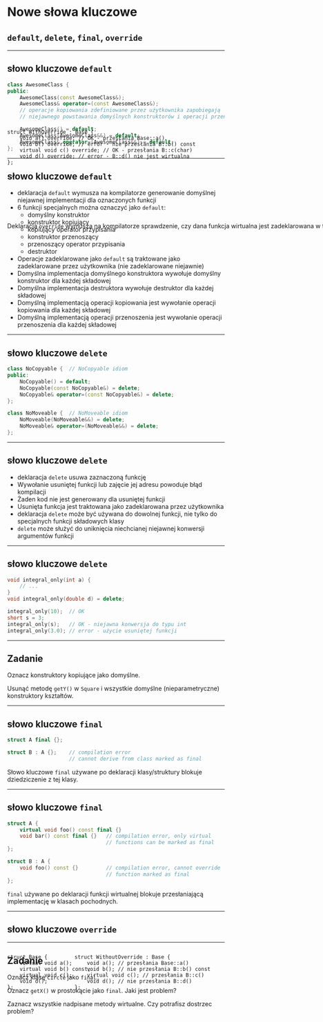 <!-- .slide: data-background="#111111" -->
# Nowe słowa kluczowe

## `default`, `delete`, `final`, `override`

___

## słowo kluczowe `default`

```cpp
class AwesomeClass {
public:
    AwesomeClass(const AwesomeClass&);
    AwesomeClass& operator=(const AwesomeClass&);
    // operacje kopiowania zdefiniowane przez użytkownika zapobiegają
    // niejawnego powstawania domyślnych konstruktorów i operacji przenoszenia

    AwesomeClass() = default;
    AwesomeClass(AwesomeClass&&) = default;
    AwesomeClass& operator=(AwesomeClass&&) = default;
};
```

___
<!-- .slide: style="font-size: 0.9em" -->

## słowo kluczowe `default`

* <!-- .element: class="fragment fade-in" --> deklaracja <code>default</code> wymusza na kompilatorze generowanie domyślnej niejawnej implementacji dla oznaczonych funkcji
* <!-- .element: class="fragment fade-in" --> 6 funkcji specjalnych można oznaczyć jako <code>default</code>:
  * domyślny konstruktor
  * konstruktor kopiujący
  * kopiujący operator przypisania
  * konstruktor przenoszący
  * przenoszący operator przypisania
  * destruktor
* <!-- .element: class="fragment fade-in" --> Operacje zadeklarowane jako <code>default</code> są traktowane jako zadeklarowane przez użytkownika (nie zadeklarowane niejawnie)
* <!-- .element: class="fragment fade-in" --> Domyślna implementacja domyślnego konstruktora wywołuje domyślny konstruktor dla każdej składowej
* <!-- .element: class="fragment fade-in" --> Domyślna implementacja destruktora wywołuje destruktor dla każdej składowej
* <!-- .element: class="fragment fade-in" --> Domyślną implementacją operacji kopiowania jest wywołanie operacji kopiowania dla każdej składowej
* <!-- .element: class="fragment fade-in" --> Domyślną implementacją operacji przenoszenia jest wywołanie operacji przenoszenia dla każdej składowej

___

## słowo kluczowe `delete`

```cpp
class NoCopyable {  // NoCopyable idiom
public:
    NoCopyable() = default;
    NoCopyable(const NoCopyable&) = delete;
    NoCopyable& operator=(const NoCopyable&) = delete;
};

class NoMoveable {  // NoMoveable idiom
    NoMoveable(NoMoveable&&) = delete;
    NoMoveable& operator=(NoMoveable&&) = delete;
};
```

___

## słowo kluczowe `delete`

* <!-- .element: class="fragment fade-in" --> deklaracja <code>delete</code> usuwa zaznaczoną funkcję
* <!-- .element: class="fragment fade-in" --> Wywołanie usuniętej funkcji lub zajęcie jej adresu powoduje błąd kompilacji
* <!-- .element: class="fragment fade-in" --> Żaden kod nie jest generowany dla usuniętej funkcji
* <!-- .element: class="fragment fade-in" --> Usunięta funkcja jest traktowana jako zadeklarowana przez użytkownika
* <!-- .element: class="fragment fade-in" --> deklaracja <code>delete</code> może być używana do dowolnej funkcji, nie tylko do specjalnych funkcji składowych klasy
* <!-- .element: class="fragment fade-in" --> <code>delete</code> może służyć do uniknięcia niechcianej niejawnej konwersji argumentów funkcji

___

## słowo kluczowe `delete`

```cpp
void integral_only(int a) {
    // ...
}
void integral_only(double d) = delete;

integral_only(10);  // OK
short s = 3;
integral_only(s);   // OK - niejawna konwersja do typu int
integral_only(3.0); // error - użycie usuniętej funkcji
```

___

## Zadanie

Oznacz konstruktory kopiujące jako domyślne.

Usunąć metodę `getY()` w `Square` i wszystkie domyślne (nieparametryczne) konstruktory kształtów.

___

## słowo kluczowe `final`

```cpp
struct A final {};

struct B : A {};    // compilation error
                    // cannot derive from class marked as final
```

Słowo kluczowe `final` używane po deklaracji klasy/struktury blokuje dziedziczenie z tej klasy.
<!-- .element: class="fragment fade-in" -->

___

## słowo kluczowe `final`

```cpp
struct A {
    virtual void foo() const final {}
    void bar() const final {}   // compilation error, only virtual
                                // functions can be marked as final
};

struct B : A {
    void foo() const {}         // compilation error, cannot override
                                // function marked as final
};
```

`final` używane po deklaracji funkcji wirtualnej blokuje przesłaniającą implementację w klasach pochodnych.
<!-- .element: class="fragment fade-in" -->

___

## słowo kluczowe `override`

<pre style="position: absolute; width: 37%"><code class="cpp" data-trim data-line-numbers>
struct Base {
    virtual void a();
    virtual void b() const;
    virtual void c();
    void d();
};
</code></pre>

<pre class="fragment" style="position: absolute; width: 60%; right: 0"><code class="cpp" data-trim data-line-numbers data-noescape>
struct WithoutOverride : Base {
    void a(); <span class="fragment">// przesłania Base::a()</span>
    void b(); <span class="fragment">// nie przesłania B::b() const</span>
    virtual void c(); <span class="fragment">// przesłania B::c()</span>
    void d(); <span class="fragment">// nie przesłania B::d()</span>
};
</code></pre>

<pre class="fragment" style="position: absolute; width: 100%; top: 350px"><code class="cpp" data-trim data-line-numbers>
struct WithOverride : Base {
    void a() override; // OK - przesłania Base::a()
    void b() override; // error - nie przesłania B::b() const
    virtual void c() override; // OK - przesłania B::c(char)
    void d() override; // error - B::d() nie jest wirtualna
};
</code></pre>

<p class="fragment" style="position: absolute; width: 100%; top: 580px">Deklaracja <code>override</code> wymusza na kompilatorze sprawdzenie, czy dana funkcja wirtualna jest zadeklarowana w taki sam sposób w klasie bazowej. </p>

___

## Zadanie

Oznacz klasę `Circle` jako `final`.

Oznacz `getX()` w prostokącie jako `final`. Jaki jest problem?

Zaznacz wszystkie nadpisane metody wirtualne. Czy potrafisz dostrzec problem?
